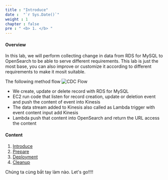 ```yaml
---
title : "Introduce"
date :  "`r Sys.Date()`" 
weight : 1
chapter : false
pre : " <b> 1. </b> "
---
```


#### Overview

In this lab, we will perform collecting change in data from RDS for MySQL to OpenSearch to be able to serve different requirements. This lab is just the most base, you can also improve or customize it according to different requirements to make it mosit suitable.

The following method flow
![CDC Flow](../../images/cdc-flow.png)

- We create, update or delete record with RDS for MySQL
- EC2 run code that listen for record creation, update or deletion event and push the content of event into Kinesis
- The data stream added to Kinesis also called as Lambda trigger with event content input add Kinesis
- Lambda push that content into OpenSearch and return the URL access the content

#### Content

1. [Introduce](/1-introduce)
2. [Prepare](/2-prepare)
3. [Deployment](/3-deployment)
4. [Cleanup](/4-cleanup/)

Chúng ta cùng bắt tay làm nào. Let's go!!!!